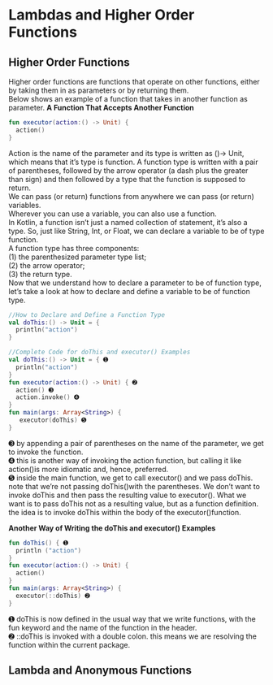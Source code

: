 # Lambdas and Higher Order Functions
## Higher Order Functions


Higher order functions are functions that operate on other functions, either by taking them in as parameters or by returning them.
<br>
Below shows an example of a function that takes in another function as parameter.
**A Function That Accepts Another Function**

```kotlin
fun executor(action:() -> Unit) { 
  action()
}
```

Action is the name of the parameter and its type is written as ()-> Unit, which means that it’s type is function.
A function type is written with a pair of parentheses, followed by the arrow operator
(a dash plus the greater than sign) and then followed by a type that the function is supposed to return.
<br>
We can pass (or return) functions from anywhere we can pass (or return) variables.<br>
Wherever you can use a variable, you can also use a function.
<br>
In Kotlin, a function isn’t just a named collection of statement, it’s also a type. So, just like String, Int, or Float, we can declare a variable to be of type function.<br>
A function type has three components: 
<br>(1) the parenthesized parameter type list; 
<br>(2) the arrow operator; 
<br>(3) the return type.
<br>
Now that we understand how to declare a parameter to be of function type, let’s take a look at how to declare and define a variable to be of function type.

```kotlin
//How to Declare and Define a Function Type
val doThis:() -> Unit = { 
  println("action")
}
```
```kotlin
//Complete Code for doThis and executor() Examples
val doThis:() -> Unit = { ➊ 
  println("action")
}
fun executor(action:() -> Unit) { ➋ 
  action() ➌
  action.invoke() ➍
}
fun main(args: Array<String>) { 
   executor(doThis) ➎
}
```
➌ by appending a pair of parentheses on the name of the parameter, we get to invoke the function.<br>
➍ this is another way of invoking the action function, but calling it like action()is more idiomatic and, hence, preferred.<br>
➎ inside the main function, we get to call executor() and we pass doThis. note that we’re not passing doThis()with the parentheses. We don’t want to invoke doThis and then pass the resulting value to executor(). What we want is to pass doThis not as a resulting value, but as a function definition. the idea is to invoke doThis within the body of the executor()function.<br>

**Another Way of Writing the doThis and executor() Examples**
```kotlin
fun doThis() { ➊ 
  println ("action")
}
fun executor(action:() -> Unit) { 
  action()
}
fun main(args: Array<String>) { 
  executor(::doThis) ➋
}
```
➊ doThis is now defined in the usual way that we write functions, with the fun keyword and the name of the function in the header.<br>
➋ ::doThis is invoked with a double colon. this means we are resolving the function within the current package.
<br>

## Lambda and Anonymous Functions
